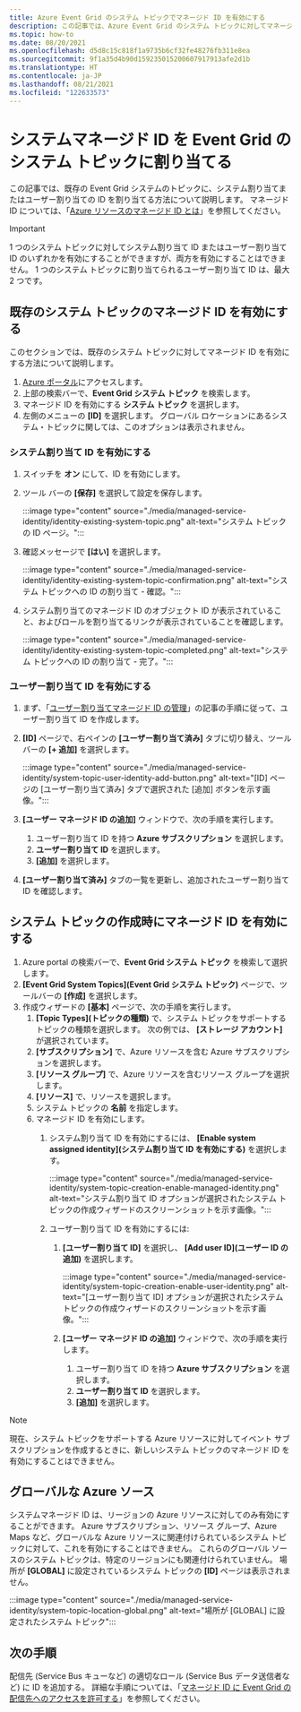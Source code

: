 ```yaml
---
title: Azure Event Grid のシステム トピックでマネージド ID を有効にする
description: この記事では、Azure Event Grid のシステム トピックに対してマネージド サービス ID を有効にする方法を説明します。
ms.topic: how-to
ms.date: 08/20/2021
ms.openlocfilehash: d5d8c15c818f1a9735b6cf32fe48276fb311e8ea
ms.sourcegitcommit: 9f1a35d4b90d159235015200607917913afe2d1b
ms.translationtype: HT
ms.contentlocale: ja-JP
ms.lasthandoff: 08/21/2021
ms.locfileid: "122633573"
---
```

# <a name="assign-a-system-managed-identity-to-an-event-grid-system-topic"></a>システムマネージド ID を Event Grid のシステム トピックに割り当てる
この記事では、既存の Event Grid システムのトピックに、システム割り当てまたはユーザー割り当ての ID を割り当てる方法について説明します。 マネージド ID については、「[Azure リソースのマネージド ID とは](../active-directory/managed-identities-azure-resources/overview.md)」を参照してください。  

> [!IMPORTANT]
> 1 つのシステム トピックに対してシステム割り当て ID またはユーザー割り当て ID のいずれかを有効にすることができますが、両方を有効にすることはできません。 1 つのシステム トピックに割り当てられるユーザー割り当て ID は、最大 2 つです。 

## <a name="enable-managed-identity-for-an-existing-system-topic"></a>既存のシステム トピックのマネージド ID を有効にする
このセクションでは、既存のシステム トピックに対してマネージド ID を有効にする方法について説明します。 

1. [Azure ポータル](https://portal.azure.com)にアクセスします。
2. 上部の検索バーで、**Event Grid システム トピック** を検索します。
3. マネージド ID を有効にする **システム トピック** を選択します。 
4. 左側のメニューの **[ID]** を選択します。 グローバル ロケーションにあるシステム・トピックに関しては、このオプションは表示されません。 

### <a name="enable-system-assigned-identity"></a>システム割り当て ID を有効にする
1. スイッチを **オン** にして、ID を有効にします。 
1. ツール バーの **[保存]** を選択して設定を保存します。 

    :::image type="content" source="./media/managed-service-identity/identity-existing-system-topic.png" alt-text="システム トピックの ID ページ。"::: 
1. 確認メッセージで **[はい]** を選択します。 

    :::image type="content" source="./media/managed-service-identity/identity-existing-system-topic-confirmation.png" alt-text="システム トピックへの ID の割り当て - 確認。"::: 
1. システム割り当てのマネージド ID のオブジェクト ID が表示されていること、およびロールを割り当てるリンクが表示されていることを確認します。 

    :::image type="content" source="./media/managed-service-identity/identity-existing-system-topic-completed.png" alt-text="システム トピックへの ID の割り当て - 完了。"::: 

### <a name="enable-user-assigned-identity"></a>ユーザー割り当て ID を有効にする

1. まず、「[ユーザー割り当てマネージド ID の管理](../active-directory/managed-identities-azure-resources/how-manage-user-assigned-managed-identities.md)」の記事の手順に従って、ユーザー割り当て ID を作成します。 
1. **[ID]** ページで、右ペインの **[ユーザー割り当て済み]** タブに切り替え、ツール バーの **[+ 追加]** を選択します。

    :::image type="content" source="./media/managed-service-identity/system-topic-user-identity-add-button.png" alt-text="[ID] ページの [ユーザー割り当て済み] タブで選択された [追加] ボタンを示す画像。":::
1. **[ユーザー マネージド ID の追加]** ウィンドウで、次の手順を実行します。
    1. ユーザー割り当て ID を持つ **Azure サブスクリプション** を選択します。 
    1. **ユーザー割り当て ID** を選択します。 
    1. **[追加]** を選択します。 
1. **[ユーザー割り当て済み]** タブの一覧を更新し、追加されたユーザー割り当て ID を確認します。

## <a name="enable-managed-identity-when-creating-a-system-topic"></a>システム トピックの作成時にマネージド ID を有効にする

1. Azure portal の検索バーで、**Event Grid システム トピック** を検索して選択します。 
1. **[Event Grid System Topics]\(Event Grid システム トピック\)** ページで、ツールバーの **[作成]** を選択します。 
1. 作成ウィザードの **[基本]** ページで、次の手順を実行します。 
    1. **[Topic Types]\(トピックの種類\)** で、システム トピックをサポートするトピックの種類を選択します。 次の例では、 **[ストレージ アカウント]** が選択されています。 
    2. **[サブスクリプション]** で、Azure リソースを含む Azure サブスクリプションを選択します。 
    1. **[リソース グループ]** で、Azure リソースを含むリソース グループを選択します。 
    1. **[リソース]** で、リソースを選択します。 
    1. システム トピックの **名前** を指定します。
    1. マネージド ID を有効にします。
        1. システム割り当て ID を有効にするには、 **[Enable system assigned identity]\(システム割り当て ID を有効にする\)** を選択します。 
        
            :::image type="content" source="./media/managed-service-identity/system-topic-creation-enable-managed-identity.png" alt-text="システム割り当て ID オプションが選択されたシステム トピックの作成ウィザードのスクリーンショットを示す画像。":::            
        1. ユーザー割り当て ID を有効にするには: 
            1. **[ユーザー割り当て ID]** を選択し、 **[Add user ID]\(ユーザー ID の追加\)** を選択します。 
        
                :::image type="content" source="./media/managed-service-identity/system-topic-creation-enable-user-identity.png" alt-text="[ユーザー割り当て ID] オプションが選択されたシステム トピックの作成ウィザードのスクリーンショットを示す画像。":::            
            1. **[ユーザー マネージド ID の追加]** ウィンドウで、次の手順を実行します。
                1. ユーザー割り当て ID を持つ **Azure サブスクリプション** を選択します。 
                1. **ユーザー割り当て ID** を選択します。 
                1. **[追加]** を選択します。                         

> [!NOTE]
> 現在、システム トピックをサポートする Azure リソースに対してイベント サブスクリプションを作成するときに、新しいシステム トピックのマネージド ID を有効にすることはできません。 


## <a name="global-azure-sources"></a>グローバルな Azure ソース
システムマネージド ID は、リージョンの Azure リソースに対してのみ有効にすることができます。 Azure サブスクリプション、リソース グループ、Azure Maps など、グローバルな Azure リソースに関連付けられているシステム トピックに対して、これを有効にすることはできません。 これらのグローバル ソースのシステム トピックは、特定のリージョンにも関連付けられていません。 場所が **[GLOBAL]** に設定されているシステム トピックの **[ID]** ページは表示されません。 

:::image type="content" source="./media/managed-service-identity/system-topic-location-global.png" alt-text="場所が [GLOBAL] に設定されたシステム トピック"::: 



## <a name="next-steps"></a>次の手順
配信先 (Service Bus キューなど) の適切なロール (Service Bus データ送信者など) に ID を追加する。 詳細な手順については、「[マネージド ID に Event Grid の配信先へのアクセスを許可する](add-identity-roles.md)」を参照してください。 